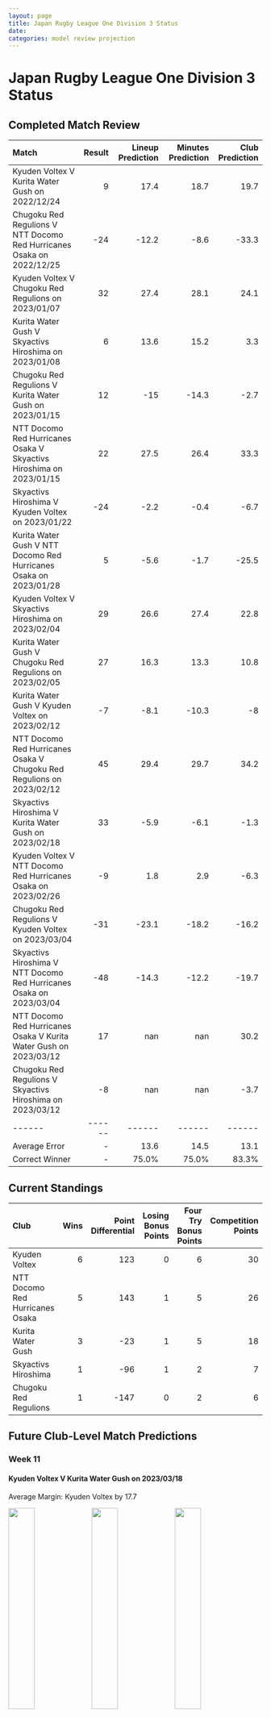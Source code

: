 ```yaml
---  
layout: page  
title: Japan Rugby League One Division 3 Status  
date:   
categories: model review projection  
---
```

# Japan Rugby League One Division 3 Status

## Completed Match Review


| Match                                                                 |   Result |   Lineup Prediction |   Minutes Prediction |   Club Prediction |
|:----------------------------------------------------------------------|---------:|--------------------:|---------------------:|------------------:|
| Kyuden Voltex V Kurita Water Gush on 2022/12/24                       |        9 |                17.4 |                 18.7 |              19.7 |
| Chugoku Red Regulions V NTT Docomo Red Hurricanes Osaka on 2022/12/25 |      -24 |               -12.2 |                 -8.6 |             -33.3 |
| Kyuden Voltex V Chugoku Red Regulions on 2023/01/07                   |       32 |                27.4 |                 28.1 |              24.1 |
| Kurita Water Gush V Skyactivs Hiroshima on 2023/01/08                 |        6 |                13.6 |                 15.2 |               3.3 |
| Chugoku Red Regulions V Kurita Water Gush on 2023/01/15               |       12 |               -15   |                -14.3 |              -2.7 |
| NTT Docomo Red Hurricanes Osaka V Skyactivs Hiroshima on 2023/01/15   |       22 |                27.5 |                 26.4 |              33.3 |
| Skyactivs Hiroshima V Kyuden Voltex on 2023/01/22                     |      -24 |                -2.2 |                 -0.4 |              -6.7 |
| Kurita Water Gush V NTT Docomo Red Hurricanes Osaka on 2023/01/28     |        5 |                -5.6 |                 -1.7 |             -25.5 |
| Kyuden Voltex V Skyactivs Hiroshima on 2023/02/04                     |       29 |                26.6 |                 27.4 |              22.8 |
| Kurita Water Gush V Chugoku Red Regulions on 2023/02/05               |       27 |                16.3 |                 13.3 |              10.8 |
| Kurita Water Gush V Kyuden Voltex on 2023/02/12                       |       -7 |                -8.1 |                -10.3 |              -8   |
| NTT Docomo Red Hurricanes Osaka V Chugoku Red Regulions on 2023/02/12 |       45 |                29.4 |                 29.7 |              34.2 |
| Skyactivs Hiroshima V Kurita Water Gush on 2023/02/18                 |       33 |                -5.9 |                 -6.1 |              -1.3 |
| Kyuden Voltex V NTT Docomo Red Hurricanes Osaka on 2023/02/26         |       -9 |                 1.8 |                  2.9 |              -6.3 |
| Chugoku Red Regulions V Kyuden Voltex on 2023/03/04                   |      -31 |               -23.1 |                -18.2 |             -16.2 |
| Skyactivs Hiroshima V NTT Docomo Red Hurricanes Osaka on 2023/03/04   |      -48 |               -14.3 |                -12.2 |             -19.7 |
| NTT Docomo Red Hurricanes Osaka V Kurita Water Gush on 2023/03/12     |       17 |               nan   |                nan   |              30.2 |
| Chugoku Red Regulions V Skyactivs Hiroshima on 2023/03/12             |       -8 |               nan   |                nan   |              -3.7 |
| ------ | ------ | ------ | ------ | ------ |
| Average Error |       - | 13.6 | 14.5 | 13.1 |
| Correct Winner |       - | 75.0% | 75.0% | 83.3% |


## Current Standings


| Club                            |   Wins |   Point Differential |   Losing Bonus Points |   Four Try Bonus Points |   Competition Points |
|:--------------------------------|-------:|---------------------:|----------------------:|------------------------:|---------------------:|
| Kyuden Voltex                   |      6 |                  123 |                     0 |                       6 |                   30 |
| NTT Docomo Red Hurricanes Osaka |      5 |                  143 |                     1 |                       5 |                   26 |
| Kurita Water Gush               |      3 |                  -23 |                     1 |                       5 |                   18 |
| Skyactivs Hiroshima             |      1 |                  -96 |                     1 |                       2 |                    7 |
| Chugoku Red Regulions           |      1 |                 -147 |                     0 |                       2 |                    6 |
## Future Club-Level Match Predictions

### Week 11

#### Kyuden Voltex V Kurita Water Gush on 2023/03/18


Average Margin: Kyuden Voltex by 17.7

<p float="left">
<img src="plots/performances_Kyuden Voltex_V_Kurita Water Gush_11.png" width="32%" />
<img src="plots/resultbar_Kyuden Voltex_V_Kurita Water Gush_11.png" width="32%" />
<img src="plots/spreads_Kyuden Voltex_V_Kurita Water Gush_11.png" width="32%" />
</p>

#### Skyactivs Hiroshima V NTT Docomo Red Hurricanes Osaka on 2023/03/18


Average Margin: NTT Docomo Red Hurricanes Osaka by 20.8

<p float="left">
<img src="plots/performances_Skyactivs Hiroshima_V_NTT Docomo Red Hurricanes Osaka_11.png" width="32%" />
<img src="plots/resultbar_Skyactivs Hiroshima_V_NTT Docomo Red Hurricanes Osaka_11.png" width="32%" />
<img src="plots/spreads_Skyactivs Hiroshima_V_NTT Docomo Red Hurricanes Osaka_11.png" width="32%" />
</p>

### Week 12

#### Chugoku Red Regulions V Kyuden Voltex on 2023/03/25


Average Margin: Kyuden Voltex by 20.0

<p float="left">
<img src="plots/performances_Chugoku Red Regulions_V_Kyuden Voltex_12.png" width="32%" />
<img src="plots/resultbar_Chugoku Red Regulions_V_Kyuden Voltex_12.png" width="32%" />
<img src="plots/spreads_Chugoku Red Regulions_V_Kyuden Voltex_12.png" width="32%" />
</p>

### Week 13

#### NTT Docomo Red Hurricanes Osaka V Kurita Water Gush on 2023/04/01


Average Margin: NTT Docomo Red Hurricanes Osaka by 28.7

<p float="left">
<img src="plots/performances_NTT Docomo Red Hurricanes Osaka_V_Kurita Water Gush_13.png" width="32%" />
<img src="plots/resultbar_NTT Docomo Red Hurricanes Osaka_V_Kurita Water Gush_13.png" width="32%" />
<img src="plots/spreads_NTT Docomo Red Hurricanes Osaka_V_Kurita Water Gush_13.png" width="32%" />
</p>

### Week 14

#### Chugoku Red Regulions V NTT Docomo Red Hurricanes Osaka on 2023/04/08


Average Margin: NTT Docomo Red Hurricanes Osaka by 30.9

<p float="left">
<img src="plots/performances_Chugoku Red Regulions_V_NTT Docomo Red Hurricanes Osaka_14.png" width="32%" />
<img src="plots/resultbar_Chugoku Red Regulions_V_NTT Docomo Red Hurricanes Osaka_14.png" width="32%" />
<img src="plots/spreads_Chugoku Red Regulions_V_NTT Docomo Red Hurricanes Osaka_14.png" width="32%" />
</p>

#### Kurita Water Gush V Skyactivs Hiroshima on 2023/04/08


Average Margin: Kurita Water Gush by 2.3

<p float="left">
<img src="plots/performances_Kurita Water Gush_V_Skyactivs Hiroshima_14.png" width="32%" />
<img src="plots/resultbar_Kurita Water Gush_V_Skyactivs Hiroshima_14.png" width="32%" />
<img src="plots/spreads_Kurita Water Gush_V_Skyactivs Hiroshima_14.png" width="32%" />
</p>

### Week 15

#### NTT Docomo Red Hurricanes Osaka V Kyuden Voltex on 2023/04/15


Average Margin: NTT Docomo Red Hurricanes Osaka by 14.0

<p float="left">
<img src="plots/performances_NTT Docomo Red Hurricanes Osaka_V_Kyuden Voltex_15.png" width="32%" />
<img src="plots/resultbar_NTT Docomo Red Hurricanes Osaka_V_Kyuden Voltex_15.png" width="32%" />
<img src="plots/spreads_NTT Docomo Red Hurricanes Osaka_V_Kyuden Voltex_15.png" width="32%" />
</p>

#### Skyactivs Hiroshima V Chugoku Red Regulions on 2023/04/15


Average Margin: Skyactivs Hiroshima by 13.9

<p float="left">
<img src="plots/performances_Skyactivs Hiroshima_V_Chugoku Red Regulions_15.png" width="32%" />
<img src="plots/resultbar_Skyactivs Hiroshima_V_Chugoku Red Regulions_15.png" width="32%" />
<img src="plots/spreads_Skyactivs Hiroshima_V_Chugoku Red Regulions_15.png" width="32%" />
</p>

### Week 16

#### Kyuden Voltex V Skyactivs Hiroshima on 2023/04/22


Average Margin: Kyuden Voltex by 17.1

<p float="left">
<img src="plots/performances_Kyuden Voltex_V_Skyactivs Hiroshima_16.png" width="32%" />
<img src="plots/resultbar_Kyuden Voltex_V_Skyactivs Hiroshima_16.png" width="32%" />
<img src="plots/spreads_Kyuden Voltex_V_Skyactivs Hiroshima_16.png" width="32%" />
</p>

#### Kurita Water Gush V Chugoku Red Regulions on 2023/04/22


Average Margin: Kurita Water Gush by 12.6

<p float="left">
<img src="plots/performances_Kurita Water Gush_V_Chugoku Red Regulions_16.png" width="32%" />
<img src="plots/resultbar_Kurita Water Gush_V_Chugoku Red Regulions_16.png" width="32%" />
<img src="plots/spreads_Kurita Water Gush_V_Chugoku Red Regulions_16.png" width="32%" />
</p>

## Projected Remaining Table
